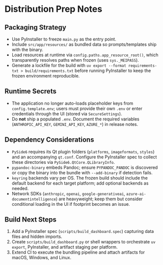 # Distribution Prep Notes

## Packaging Strategy
- Use PyInstaller to freeze `main.py` as the entry point.
- Include `src/app/resources/` as bundled data so prompts/templates ship with the binary.
- Load resources at runtime via `config.paths.app_resource_root()`, which transparently resolves paths when frozen (uses `sys._MEIPASS`).
- Generate a lockfile for the build with `uv export --format requirements-txt > build/requirements.txt` before running PyInstaller to keep the frozen environment reproducible.

## Runtime Secrets
- The application no longer auto-loads placeholder keys from `config.template.env`; users must provide their own `.env` or enter credentials through the UI (stored via `SecureSettings`).
- Do **not** ship a populated `.env`. Document the required variables (`ANTHROPIC_API_KEY`, `GEMINI_API_KEY`, `AZURE_*`) in release notes.

## Dependency Considerations
- `PySide6` requires its Qt plugin folders (`platforms`, `imageformats`, `styles`) and an accompanying `qt.conf`. Configure the PyInstaller spec to collect these directories via `PySide6.QtCore.QLibraryInfo`.
- `pypandoc-binary` embeds Pandoc; ensure `PYPANDOC_PANDOC` is discovered or copy the binary into the bundle with `--add-binary` if detection fails.
- `keyring` backends vary per OS. The frozen build should include the default backend for each target platform; add optional backends as needed.
- Network SDKs (`anthropic`, `openai`, `google-generativeai`, `azure-ai-documentintelligence`) are heavyweight; keep them but consider conditional loading in the UI if footprint becomes an issue.

## Build Next Steps
1. Add a PyInstaller spec (`scripts/build_dashboard.spec`) capturing data files and hidden imports.
2. Create `scripts/build_dashboard.py` or shell wrappers to orchestrate `uv export`, PyInstaller, and artifact staging per platform.
3. Extend CI to execute the bundling pipeline and attach artifacts for macOS, Windows, and Linux.

